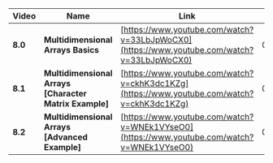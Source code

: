 | Video   | Name                                                    | Link                                                                                       | Length   |
| ------- | ------------------------------------------------------- | ------------------------------------------------------------------------------------------ | -------- |
| **8.0** | **Multidimensional Arrays Basics**                      | [https://www.youtube.com/watch?v=33LbJpWoCX0](https://www.youtube.com/watch?v=33LbJpWoCX0) | 00:58:11 |
| **8.1** | **Multidimensional Arrays \[Character Matrix Example]** | [https://www.youtube.com/watch?v=ckhK3dc1KZg](https://www.youtube.com/watch?v=ckhK3dc1KZg) | 00:57:33 |
| **8.2** | **Multidimensional Arrays \[Advanced Example]**         | [https://www.youtube.com/watch?v=WNEk1VYseO0](https://www.youtube.com/watch?v=WNEk1VYseO0) | 00:59:00 |
